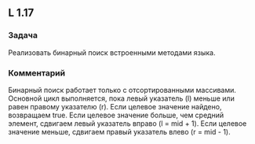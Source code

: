 ## L 1.17

### Задача
Реализовать бинарный поиск встроенными методами языка.

### Комментарий
Бинарный поиск работает только с отсортированными массивами.
Основной цикл выполняется, пока левый указатель (l) меньше или равен правому указателю (r).
Если целевое значение найдено, возвращаем true.
Если целевое значение больше, чем средний элемент, сдвигаем левый указатель вправо (l = mid + 1).
Если целевое значение меньше, сдвигаем правый указатель влево (r = mid - 1).

